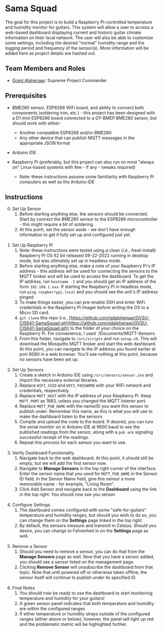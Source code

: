 # Sama Squad

The goal for this project is to build a Raspberry Pi-controlled temperature and humidity monitor for guitars. This system will allow a user to access a web-based dashboard displaying current and historic guitar climate information on their local network. The user will also be able to customize some settings, including the desired "normal" humidity range and the logging period and frequency of the sensor(s). More information will be added here as project details are hashed out.

## Team Members and Roles

* [Grant Alphenaar](https://github.com/gdalphenaar/CIS641-HW2-Alphenaar): Supreme Project Commander

## Prerequisites

* BME280 sensor, ESP8266 WiFi board, and ability to connect both components (soldering iron, etc.) - this project has been designed with a D1 mini ESP8266 board connected to a GY-BMEP BME280 sensor, but should work with either:
    * Another compatible ESP8266 and/or BME280
    * Any other device that can publish MQTT messages in the appropriate JSON format

* Arduino IDE

* Raspberry Pi (preferably, but this project can also run on most "always on" Linux-based systems with few - if any - tweaks required)
    * Note: these instructions assume some familiarity with Raspberry Pi computers as well as the Arduino IDE

## Instructions

0. Set Up Sensor
    1. Before starting anything else, the sensors should be connected. Start by connect the BME280 sensor to the ESP8266 microcontroller - this might require a bit of soldering.
    1. At this point, set the sensor aside - we don't have enough information to get it fully set up and configured just yet.
<br/><br/>
1. Set Up Raspberry Pi
    1. Note: these instructions were tested using a clean (i.e., fresh install) Raspberry Pi OS 62 bit released 09-22-2022 running in desktop mode, but was ultimately set up in headless mode.
    1. Before starting anything else, make a note of your Raspberry Pi's IP address - this address will be used for connecting the sensors to the MQTT broker and will be used to access the dashboard. To get the IP address, run `hostname -I` and you should get an IP address of the form `192.168.1.xxx`. If starting the Raspberry Pi in headless mode, run `ping raspberrypi.local` and you should see the unit's IP address pinged.
    1. To make things easier, you can pre-enable SSH and enter WiFi credentials in the Raspberry Pi Imager before writing the OS to a Micro SD card.
    1. `git clone` this repo (i.e., [https://github.com/gdalphenaar/GVSU-CIS641-SamaSquad.git](https://github.com/gdalphenaar/GVSU-CIS641-SamaSquad.git)) to the folder of your choice on the Raspberry Pi. For convenience, I used `/Documents/MQTT-Sensors.
    1. From this folder, navigate to `/src/scripts` and run `setup.sh`. This will download the Mosquitto MQTT broker and start the web dashboard. At this point, you can navigate to the IP address you found earlier at port 8080 in a web browser. You'll see nothing at this point, because no sensors have been set up.
<br/><br/>
1. Set Up Sensors
    1. Create a sketch in Arduino IDE using `/src/sensors/sensor.ino` and import the necessary external libraries.
    1. Replace `WIFI_SSID` and `WIFI_PASSWORD` with your WiFi network and credentials, respectively.
    1. Replace `MQTT_HOST` with the IP address of your Raspberry Pi. Keep `MQTT_PORT` as 1883, unless you changed the MQTT listener port.
    1. Replace `MQTT_PUB_NAME` with the name/ID you want this sensor to publish under. Remember this name, as this is what you will use to make the dashboard listen to the sensors
    1. Compile and upload the code to the board. If desired, you can turn the serial monitor on in Arduino IDE at 9600 baud to see the published readings from the sensor, along with a `pub ack` signaling successful receipt of the readings.
    1. Repeat this process for each sensor you want to use.
<br/><br/>
1. Verify Dashboard Functionality
    1. Navigate back to the web dashboard. At this point, it should still be empty, but we will add the first sensor now.
    1. Navigate to **Manage Sensors** in the top right corner of the interface. Enter the sensor name that you used for `MQTT_PUB_NAME` in the Sensor ID field. In the Sensor Name field, give this sensor a more memorable name - for example, "Living Room".
    1. Click Add Sensor and navigate back to the **Dashboard** using the link in the top right. You should now see you sensor.
<br/><br/>
1. Configure Settings.
    1. The dashboard comes configured with some "safe-for-guitars" temperature and humidity ranges, but should you wish to do so, you can change them on the **Settings** page linked in the top right.
    1. By default, the sensors measure and transmit in Celsius. Should you desire, you can change to Fahrenheit in on the **Settings** page as well.
<br/><br/>
1. Remove a Sensor
    1. Should you need to remove a sensor, you can do that from the **Manage Sensors** page as well. Now that you have a sensor added, you should see a sensor listed on the management page.
    1. Clicking **Remove Sensor** will unsubscribe the dashboard from that topic. Note that until powered off or otherwise taken offline, the sensor itself will continue to publish under its specified ID.
<br/><br/>
1. Final Notes
    1. You should now be ready to use the dashboard to start monitoring temperature and humidity for your guitars!
    1. A green sensor panel indicates that both temperature and humidity are within the configured ranges.
    1. If either temperature or humidity strays outside of the configured ranges (either above or below), however, the panel will light up red and the problematic metric will be highlighted further.